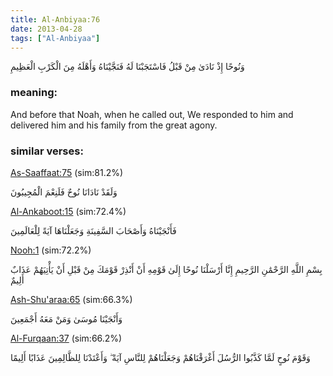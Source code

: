 ```yaml
---
title: Al-Anbiyaa:76
date: 2013-04-28
tags: ["Al-Anbiyaa"]
---
```

وَنُوحًا إِذْ نَادَىٰ مِنْ قَبْلُ فَاسْتَجَبْنَا لَهُ فَنَجَّيْنَاهُ وَأَهْلَهُ مِنَ الْكَرْبِ الْعَظِيمِ
### meaning: 
And before that Noah, when he called out, We responded to him and delivered him and his family from the great agony.
### similar verses: 

[As-Saaffaat:75](/37/75) (sim:81.2%)

وَلَقَدْ نَادَانَا نُوحٌ فَلَنِعْمَ الْمُجِيبُونَ

[Al-Ankaboot:15](/29/15) (sim:72.4%)

فَأَنْجَيْنَاهُ وَأَصْحَابَ السَّفِينَةِ وَجَعَلْنَاهَا آيَةً لِلْعَالَمِينَ

[Nooh:1](/71/1) (sim:72.2%)

بِسْمِ اللَّهِ الرَّحْمَٰنِ الرَّحِيمِ إِنَّا أَرْسَلْنَا نُوحًا إِلَىٰ قَوْمِهِ أَنْ أَنْذِرْ قَوْمَكَ مِنْ قَبْلِ أَنْ يَأْتِيَهُمْ عَذَابٌ أَلِيمٌ

[Ash-Shu'araa:65](/26/65) (sim:66.3%)

وَأَنْجَيْنَا مُوسَىٰ وَمَنْ مَعَهُ أَجْمَعِينَ

[Al-Furqaan:37](/25/37) (sim:66.2%)

وَقَوْمَ نُوحٍ لَمَّا كَذَّبُوا الرُّسُلَ أَغْرَقْنَاهُمْ وَجَعَلْنَاهُمْ لِلنَّاسِ آيَةً ۖ وَأَعْتَدْنَا لِلظَّالِمِينَ عَذَابًا أَلِيمًا
